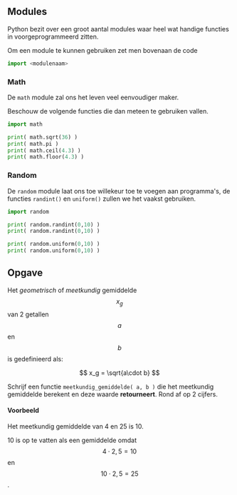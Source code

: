 ## Modules
Python bezit over een groot aantal modules waar heel wat handige functies in voorgeprogrammeerd zitten. 

Om een module te kunnen gebruiken zet men bovenaan de code
```python
import <modulenaam>
```
### Math
De `math` module zal ons het leven veel eenvoudiger maker.

Beschouw de volgende functies die dan meteen te gebruiken vallen.
```python
import math

print( math.sqrt(36) )
print( math.pi )
print( math.ceil(4.3) )
print( math.floor(4.3) )
```

### Random
De `random` module laat ons toe willekeur toe te voegen aan programma's, de functies `randint()` en `uniform()` zullen we het vaakst gebruiken.

```python
import random

print( random.randint(0,10) )
print( random.randint(0,10) )

print( random.uniform(0,10) )
print( random.uniform(0,10) )
```

## Opgave
Het *geometrisch* of *meetkundig* gemiddelde $$x_g$$ van 2 getallen $$a$$ en $$b$$ is gedefinieerd als:

$$
x_g = \sqrt{a\cdot b}
$$

Schrijf een functie `meetkundig_gemiddelde( a, b )` die het meetkundig gemiddelde berekent en deze waarde **retourneert**. Rond af op 2 cijfers.

#### Voorbeeld
Het meetkundig gemiddelde van 4 en 25 is 10.

10 is op te vatten als een gemiddelde omdat $$4\cdot 2,5 = 10$$ en $$10\cdot 2,5 = 25$$.
